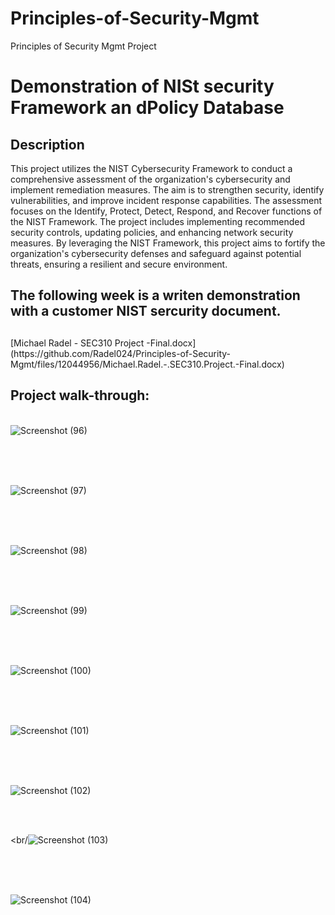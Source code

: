 # Principles-of-Security-Mgmt
Principles of Security Mgmt Project

<h1>Demonstration of NISt security Framework an dPolicy Database</h1>

<h2>Description</h2>
This project utilizes the NIST Cybersecurity Framework to conduct a comprehensive assessment of the organization's cybersecurity and implement remediation measures. The aim is to strengthen security, identify vulnerabilities, and improve incident response capabilities. The assessment focuses on the Identify, Protect, Detect, Respond, and Recover functions of the NIST Framework. The project includes implementing recommended security controls, updating policies, and enhancing network security measures. By leveraging the NIST Framework, this project aims to fortify the organization's cybersecurity defenses and safeguard against potential threats, ensuring a resilient and secure environment.
<br />

<p allign="center">
 
<h2>The following week is a writen demonstration with a customer  NIST sercurity document.
 <h2></h2>[Michael Radel - SEC310 Project -Final.docx](https://github.com/Radel024/Principles-of-Security-Mgmt/files/12044956/Michael.Radel.-.SEC310.Project.-Final.docx)
 <br />

<h2>Project walk-through:</h2>

<p align="center">

<br />![Screenshot (96)](https://github.com/Radel024/Principles-of-Security-Mgmt/assets/137848295/ae39fc84-bb68-412d-bf9a-36d194a14ee6)

<br />
<br />
 

<br />![Screenshot (97)](https://github.com/Radel024/Principles-of-Security-Mgmt/assets/137848295/a2a62aa9-b7de-49cd-af2c-68112be57133)

<br />
<br />

<br />![Screenshot (98)](https://github.com/Radel024/Principles-of-Security-Mgmt/assets/137848295/30a9018c-b4b9-464c-aa9d-eb71cb1d9b70)

<br />
<br />

<br />![Screenshot (99)](https://github.com/Radel024/Principles-of-Security-Mgmt/assets/137848295/39436fbd-b055-4014-bda9-4aed514e02df)

<br />
<br />

<br />![Screenshot (100)](https://github.com/Radel024/Principles-of-Security-Mgmt/assets/137848295/ae749d93-5c69-4143-bd3f-7deab1ebde50)

<br />
<br />


<br/>![Screenshot (101)](https://github.com/Radel024/Principles-of-Security-Mgmt/assets/137848295/422a22d0-fee0-4639-b469-c20d1e25a9f9)

<br />
<br />

<br/>![Screenshot (102)](https://github.com/Radel024/Principles-of-Security-Mgmt/assets/137848295/36269b71-a720-4f3a-88bd-ed5eefbc241d)

<br/>
<br/>

<br/![Screenshot (103)](https://github.com/Radel024/Principles-of-Security-Mgmt/assets/137848295/ef0224b5-628b-4552-8475-9b9d89f2a1de)

<br/>
<br/>

<br/>![Screenshot (104)](https://github.com/Radel024/Principles-of-Security-Mgmt/assets/137848295/239e6772-a0d6-4670-8081-abb370cae1f0)

<br/>
<br/>



<!--
 ```diff
- text in red
+ text in green
! text in orange
# text in gray
@@ text in purple (and bold)@@
```
--!>

